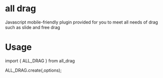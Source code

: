 # all drag

Javascript mobile-friendly plugin provided for you to meet all needs of
drag such as slide and free drag

# Usage

import { ALL_DRAG } from all_drag

ALL_DRAG.create(<your element id>,options);

